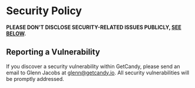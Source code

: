 # Security Policy

**PLEASE DON'T DISCLOSE SECURITY-RELATED ISSUES PUBLICLY, [SEE BELOW](#reporting-a-vulnerability).**

## Reporting a Vulnerability

If you discover a security vulnerability within GetCandy, please send an email to Glenn Jacobs at glenn@getcandy.io. All security vulnerabilities will be promptly addressed.